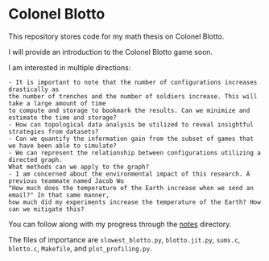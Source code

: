 Colonel Blotto
==============

This repository stores code for my math thesis on Colonel Blotto.

I will provide an introduction to the Colonel Blotto game soon.

I am interested in multiple directions:

    - It is important to note that the number of configurations increases drastically as 
    the number of trenches and the number of soldiers increase. This will take a large amount of time 
    to compute and storage to bookmark the results. Can we minimize and estimate the time and storage?
    - How can topological data analysis be utilized to reveal insightful strategies from datasets?
    - Can we quantify the information gain from the subset of games that we have been able to simulate?
    - We can represent the relationship between configurations utilizing a directed graph. 
    What methods can we apply to the graph?
    - I am concerned about the environmental impact of this research. A previous teammate named Jacob Wu 
    "How much does the temperature of the Earth increase when we send an email?" In that same manner,
    how much did my experiments increase the temperature of the Earth? How can we mitigate this?

You can follow along with my progress through the [notes](notes/) directory.

The files of importance are `slowest_blotto.py`, `blotto.jit.py`, `sums.c`, `blotto.c`, `Makefile`, and `plot_profiling.py`.
